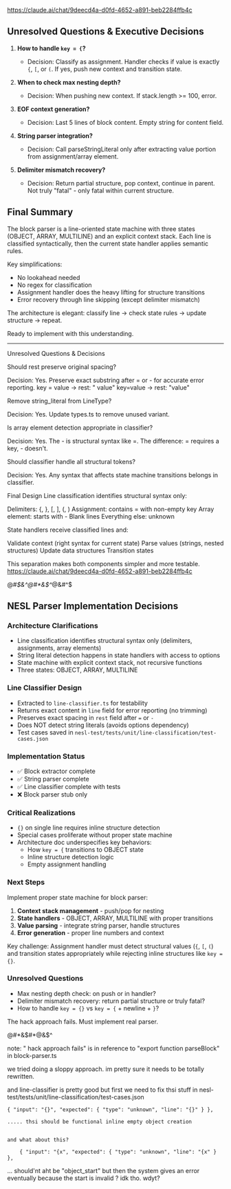 https://claude.ai/chat/9deecd4a-d0fd-4652-a891-beb2284ffb4c

## Unresolved Questions & Executive Decisions

1. **How to handle `key = {`?**
   - Decision: Classify as assignment. Handler checks if value is exactly `{`, `[`, or `(`. If yes, push new context and transition state.

2. **When to check max nesting depth?**
   - Decision: When pushing new context. If stack.length >= 100, error.

3. **EOF context generation?**
   - Decision: Last 5 lines of block content. Empty string for content field.

4. **String parser integration?**
   - Decision: Call parseStringLiteral only after extracting value portion from assignment/array element.

5. **Delimiter mismatch recovery?**
   - Decision: Return partial structure, pop context, continue in parent. Not truly "fatal" - only fatal within current structure.

## Final Summary

The block parser is a line-oriented state machine with three states (OBJECT, ARRAY, MULTILINE) and an explicit context stack. Each line is classified syntactically, then the current state handler applies semantic rules.

Key simplifications:
- No lookahead needed
- No regex for classification
- Assignment handler does the heavy lifting for structure transitions
- Error recovery through line skipping (except delimiter mismatch)

The architecture is elegant: classify line → check state rules → update structure → repeat.

Ready to implement with this understanding.


-----------------------

Unresolved Questions & Decisions

Should rest preserve original spacing?

Decision: Yes. Preserve exact substring after = or - for accurate error reporting.
key = value → rest: " value"
key=value → rest: "value"


Remove string_literal from LineType?

Decision: Yes. Update types.ts to remove unused variant.


Is array element detection appropriate in classifier?

Decision: Yes. The - is structural syntax like =. The difference: = requires a key, - doesn't.


Should classifier handle all structural tokens?

Decision: Yes. Any syntax that affects state machine transitions belongs in classifier.



Final Design
Line classification identifies structural syntax only:

Delimiters: {, }, [, ], (, )
Assignment: contains = with non-empty key
Array element: starts with -
Blank lines
Everything else: unknown

State handlers receive classified lines and:

Validate context (right syntax for current state)
Parse values (strings, nested structures)
Update data structures
Transition states

This separation makes both components simpler and more testable.
https://claude.ai/chat/9deecd4a-d0fd-4652-a891-beb2284ffb4c

@#*$&^@#*&$^*@&#^$


## NESL Parser Implementation Decisions

### Architecture Clarifications
- Line classification identifies structural syntax only (delimiters, assignments, array elements)
- String literal detection happens in state handlers with access to options
- State machine with explicit context stack, not recursive functions
- Three states: OBJECT, ARRAY, MULTILINE

### Line Classifier Design
- Extracted to `line-classifier.ts` for testability
- Returns exact content in `line` field for error reporting (no trimming)
- Preserves exact spacing in `rest` field after `=` or `-`
- Does NOT detect string literals (avoids options dependency)
- Test cases saved in `nesl-test/tests/unit/line-classification/test-cases.json`

### Implementation Status
- ✅ Block extractor complete
- ✅ String parser complete  
- ✅ Line classifier complete with tests
- ❌ Block parser stub only

### Critical Realizations
- `{}` on single line requires inline structure detection
- Special cases proliferate without proper state machine
- Architecture doc underspecifies key behaviors:
  - How `key = {` transitions to OBJECT state
  - Inline structure detection logic
  - Empty assignment handling

### Next Steps
Implement proper state machine for block parser:

1. **Context stack management** - push/pop for nesting
2. **State handlers** - OBJECT, ARRAY, MULTILINE with proper transitions
3. **Value parsing** - integrate string parser, handle structures
4. **Error generation** - proper line numbers and context

Key challenge: Assignment handler must detect structural values (`{`, `[`, `(`) and transition states appropriately while rejecting inline structures like `key = {}`.

### Unresolved Questions
- Max nesting depth check: on push or in handler?
- Delimiter mismatch recovery: return partial structure or truly fatal?
- How to handle `key = {}` vs `key = {` + newline + `}`?

The hack approach fails. Must implement real parser.


@#*&$#*@&$^

note: " hack approach fails" is in reference to "export function parseBlock" in block-parser.ts

we tried doing a sloppy approach.  im pretty sure it needs to be totally rewritten.

and line-classifier is pretty good but first we need to fix thsi stuff in nesl-test/tests/unit/line-classification/test-cases.json

    { "input": "{}", "expected": { "type": "unknown", "line": "{}" } },

    ..... thsi should be functional inline empty object creation


    and what about this?

        { "input": "{x", "expected": { "type": "unknown", "line": "{x" } },

... should'nt aht be "object_start" but then the system gives an error eventually because the start is invalid ?  idk tho. wdyt?
